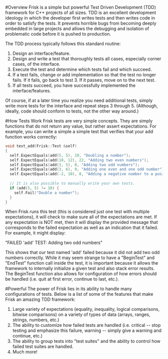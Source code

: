#Overview
Frisk is a simple but powerful Test Driven Development (TDD) framework for C++ projects of all sizes. TDD is an excellent development ideology in which the developer first writes tests and then writes code in order to satisfy the tests. It prevents horrible bugs from becoming deeply embedded in large projects and allows the debugging and isolation of problematic code before it is pushed to production.

The TDD process typically follows this standard routine: 

1. Design an interface/feature.
2. Design and write a test that thoroughly tests all cases, especially corner cases, of the interface.
3. Execute the test and determine which tests fail and which succeed.
4. If a test fails, change or add implementation so that the test no longer fails. If it fails, go back to test 3. If it passes, move on to the next test. 
5. If all tests succeed, you have successfully implemented the interface/features.

Of course, if at a later time you realize you need additional tests, simply write more tests for the interface and repeat steps 3 through 5. (Although, ideally, code should conform to tests, not the other way around.)

#How Tests Work
Frisk tests are very simple concepts. They are simply functions that do not return any value, but rather assert expectations. For example, you can write a simple a simple test that verifies that your add function works correctly:

```C++
void test_add(Frisk::Test &self)
{
  self.ExpectEquals(add(5, 5), 10, "Doubling a number");
  self.ExpectEquals(add(10, 12), 22, "Adding two even numbers");
  self.ExpectEquals(add(3, 5), 8, "Adding two odd numbers");
  self.ExpectEquals(add(3, 6), 9, "Adding one even and one odd number");
  self.ExpectEquals(add(-2, 10), 8, "Adding a negative number to a positive number");
  
  // It is also possible to manually write your own tests.
  if (add(5, 5) != 10) {
    self.Fail("Double a number");
  }
}
```

When Frisk runs this test (this is considered just one test with multiple expectations), it will check to make sure all of the expectations are met. If any expectation is NOT met, then it will display the provided message that corresponds to the failed expectation as well as an indication that it failed. For example, it might display:

"FAILED 'add' TEST: Adding two odd numbers"

This shows that our test named 'add' failed because it did not add two odd numbers correctly. While it may seem strange to have a "BeginTest" and "EndTest" function call inside the test, it is important because it allows the framework to internally initialize a given test and also stack error results. The BeginTest function also allows for configuration of how errors should be handled (i.e. quit at first error, continue to last, etc.). 


#Powerful
The power of Frisk lies in its ability to handle many configurations of tests. Below is a list of some of the features that make Frisk an amazing TDD framework:

1. Large variety of expectations (equality, inequality, logical comparisons, bitwise comparisons) on a variety of types of data (arrays, ranges, strings, numbers, etc.)
2. The ability to customize how failed tests are handled (i.e. critical -- stop testing and emphasize this failure, warning -- simply give a warning and continue, etc.)
3. The ability to group tests into "test suites" and the ability to control how failed test suites are handled.
4. Much more!
